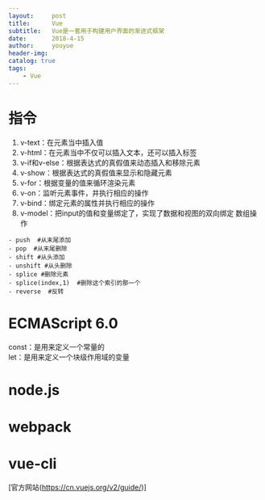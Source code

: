 ```yaml
---
layout:     post
title:      Vue
subtitle:   Vue是一套用于构建用户界面的渐进式框架
date:       2018-4-15
author:		youyue
header-img: 
catalog: true
tags:
    - Vue
---
```


# 指令
1. v-text：在元素当中插入值
2. v-html：在元素当中不仅可以插入文本，还可以插入标签
3. v-if和v-else：根据表达式的真假值来动态插入和移除元素
4. v-show：根据表达式的真假值来显示和隐藏元素
5. v-for：根据变量的值来循环渲染元素
6. v-on：监听元素事件，并执行相应的操作
7. v-bind：绑定元素的属性并执行相应的操作
8. v-model：把input的值和变量绑定了，实现了数据和视图的双向绑定
数组操作
```
- push  #从末尾添加
- pop  #从末尾删除
- shift #从头添加
- unshift #从头删除
- splice #删除元素
- splice(index,1)  #删除这个索引的那一个
- reverse  #反转
```

# ECMAScript 6.0
const：是用来定义一个常量的 	
let：是用来定义一个块级作用域的变量 
# node.js
# webpack
# vue-cli

[官方网站(https://cn.vuejs.org/v2/guide/)]
